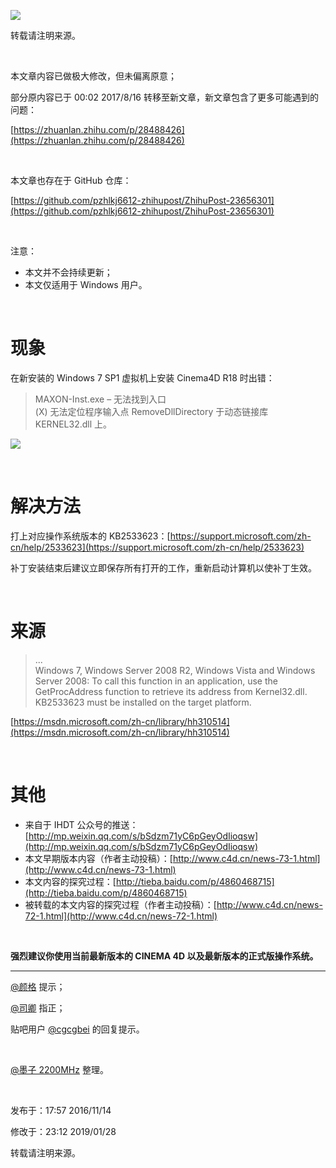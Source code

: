 ![](https://raw.githubusercontent.com/pzhlkj6612/ZhihuPost-23656301/master/pic_zhimg_com/v2-12a27bbf5d319c1f3180729a4992786c.jpg)

转载请注明来源。

<br/>

本文章内容已做极大修改，但未偏离原意；

部分原内容已于 00:02 2017/8/16 转移至新文章，新文章包含了更多可能遇到的问题：

[https://zhuanlan.zhihu.com/p/28488426](https://zhuanlan.zhihu.com/p/28488426)

<br/>

本文章也存在于 GitHub 仓库：

[https://github.com/pzhlkj6612-zhihupost/ZhihuPost-23656301](https://github.com/pzhlkj6612-zhihupost/ZhihuPost-23656301)

<br/>

注意：

* 本文并不会持续更新；
* 本文仅适用于 Windows 用户。

<br/>

# 现象

在新安装的 Windows 7 SP1 虚拟机上安装 Cinema4D R18 时出错：

> MAXON-Inst.exe – 无法找到入口    
> (X) 无法定位程序输入点 RemoveDllDirectory 于动态链接库 KERNEL32.dll 上。

![](https://raw.githubusercontent.com/pzhlkj6612/ZhihuPost-23656301/master/pic_zhimg_com/v2-8ebd181febc4464cbfb9a37ceafc3fd2.jpg)

<br/>

# 解决方法

打上对应操作系统版本的 KB2533623：[https://support.microsoft.com/zh-cn/help/2533623](https://support.microsoft.com/zh-cn/help/2533623)

补丁安装结束后建议立即保存所有打开的工作，重新启动计算机以使补丁生效。

<br/>

# 来源

> ...    
> Windows 7, Windows Server 2008 R2, Windows Vista and Windows Server 2008: To call this function in an application, use the GetProcAddress function to retrieve its address from Kernel32.dll. KB2533623 must be installed on the target platform.

[https://msdn.microsoft.com/zh-cn/library/hh310514](https://msdn.microsoft.com/zh-cn/library/hh310514)

<br/>

# 其他

* 来自于 IHDT 公众号的推送：[http://mp.weixin.qq.com/s/bSdzm71yC6pGeyOdIioqsw](http://mp.weixin.qq.com/s/bSdzm71yC6pGeyOdIioqsw)
* 本文早期版本内容（作者主动投稿）：[http://www.c4d.cn/news-73-1.html](http://www.c4d.cn/news-73-1.html)
* 本文内容的探究过程：[http://tieba.baidu.com/p/4860468715](http://tieba.baidu.com/p/4860468715)
* 被转载的本文内容的探究过程（作者主动投稿）：[http://www.c4d.cn/news-72-1.html](http://www.c4d.cn/news-72-1.html)

<br/>

**强烈建议你使用当前最新版本的 CINEMA 4D 以及最新版本的正式版操作系统。**

----

[@颜格](http://www.zhihu.com/people/60fb02669c8153429c6f7a8aab70b98e) 提示；

[@司卿](http://www.zhihu.com/people/cd3b49b1a20b771ac5f7d2b2f4a58baa) 指正；

贴吧用户 [@cgcgbei](http://tieba.baidu.com/home/main?un=cgcgbei) 的回复提示。

<br/>

[@墨子 2200MHz](http://www.zhihu.com/people/faf758840a7dfc528c4f620cdddf1460) 整理。

<br/>

发布于：17:57 2016/11/14

修改于：23:12 2019/01/28

转载请注明来源。
